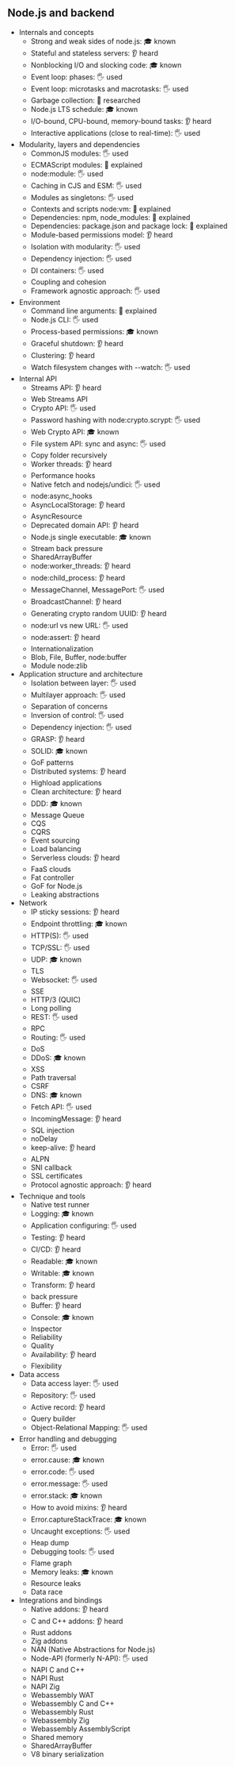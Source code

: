 ## Node.js and backend

- Internals and concepts
  - Strong and weak sides of node.js: 🎓 known
  - Stateful and stateless servers:  👂 heard
  - Nonblocking I/O and slocking code: 🎓 known
  - Event loop: phases: 🖐️ used
  - Event loop: microtasks and macrotasks: 🖐️ used
  - Garbage collection: 🔬 researched
  - Node.js LTS schedule: 🎓 known
  - I/O-bound, CPU-bound, memory-bound tasks: 👂 heard
  - Interactive applications (close to real-time): 🖐️ used
- Modularity, layers and dependencies
  - CommonJS modules: 🖐️ used
  - ECMAScript modules: 🙋 explained
  - node:module: 🖐️ used
  - Caching in CJS and ESM: 🖐️ used
  - Modules as singletons: 🖐️ used
  - Contexts and scripts node:vm: 🙋 explained
  - Dependencies: npm, node_modules: 🙋 explained
  - Dependencies: package.json and package lock: 🙋 explained
  - Module-based permissions model: 👂 heard
  - Isolation with modularity: 🖐️ used
  - Dependency injection: 🖐️ used
  - DI containers: 🖐️ used
  - Coupling and cohesion
  - Framework agnostic approach: 🖐️ used
- Environment
  - Command line arguments: 🙋 explained
  - Node.js CLI: 🖐️ used
  - Process-based permissions: 🎓 known
  - Graceful shutdown: 👂 heard
  - Clustering: 👂 heard
  - Watch filesystem changes with --watch: 🖐️ used
- Internal API
  - Streams API: 👂 heard
  - Web Streams API
  - Crypto API: 🖐️ used
  - Password hashing with node:crypto.scrypt: 🖐️ used
  - Web Crypto API: 🎓 known
  - File system API: sync and async: 🖐️ used
  - Copy folder recursively
  - Worker threads: 👂 heard
  - Performance hooks
  - Native fetch and nodejs/undici: 🖐️ used
  - node:async_hooks
  - AsyncLocalStorage: 👂 heard
  - AsyncResource
  - Deprecated domain API: 👂 heard
  - Node.js single executable: 🎓 known
  - Stream back pressure
  - SharedArrayBuffer
  - node:worker_threads: 👂 heard
  - node:child_process: 👂 heard
  - MessageChannel, MessagePort: 🖐️ used
  - BroadcastChannel: 👂 heard
  - Generating crypto random UUID: 👂 heard
  - node:url vs new URL: 🖐️ used
  - node:assert: 👂 heard
  - Internationalization
  - Blob, File, Buffer, node:buffer
  - Module node:zlib
- Application structure and architecture
  - Isolation between layer: 🖐️ used
  - Multilayer approach: 🖐️ used
  - Separation of concerns
  - Inversion of control: 🖐️ used
  - Dependency injection: 🖐️ used
  - GRASP: 👂 heard
  - SOLID: 🎓 known
  - GoF patterns
  - Distributed systems: 👂 heard
  - Highload applications
  - Clean architecture: 👂 heard
  - DDD: 🎓 known
  - Message Queue
  - CQS
  - CQRS
  - Event sourcing
  - Load balancing
  - Serverless clouds: 👂 heard
  - FaaS clouds
  - Fat controller
  - GoF for Node.js
  - Leaking abstractions
- Network
  - IP sticky sessions: 👂 heard
  - Endpoint throttling: 🎓 known
  - HTTP(S): 🖐️ used
  - TCP/SSL: 🖐️ used
  - UDP: 🎓 known
  - TLS
  - Websocket: 🖐️ used
  - SSE
  - HTTP/3 (QUIC)
  - Long polling
  - REST: 🖐️ used
  - RPC
  - Routing: 🖐️ used
  - DoS
  - DDoS: 🎓 known
  - XSS
  - Path traversal
  - CSRF
  - DNS: 🎓 known
  - Fetch API: 🖐️ used
  - IncomingMessage: 👂 heard
  - SQL injection
  - noDelay
  - keep-alive: 👂 heard
  - ALPN
  - SNI callback
  - SSL certificates
  - Protocol agnostic approach: 👂 heard
- Technique and tools
  - Native test runner
  - Logging: 🎓 known
  - Application configuring: 🖐️ used
  - Testing: 👂 heard
  - CI/CD: 👂 heard
  - Readable: 🎓 known
  - Writable: 🎓 known
  - Transform: 👂 heard
  - back pressure
  - Buffer: 👂 heard
  - Console: 🎓 known
  - Inspector
  - Reliability
  - Quality
  - Availability: 👂 heard
  - Flexibility
- Data access
  - Data access layer: 🖐️ used
  - Repository: 🖐️ used
  - Active record: 👂 heard
  - Query builder
  - Object-Relational Mapping: 🖐️ used
- Error handling and debugging
  - Error: 🖐️ used
  - error.cause: 🎓 known
  - error.code: 🖐️ used
  - error.message: 🖐️ used
  - error.stack: 🎓 known
  - How to avoid mixins: 👂 heard
  - Error.captureStackTrace: 🎓 known
  - Uncaught exceptions: 🖐️ used
  - Heap dump
  - Debugging tools: 🖐️ used
  - Flame graph
  - Memory leaks: 🎓 known
  - Resource leaks
  - Data race
- Integrations and bindings
  - Native addons: 👂 heard
  - C and C++ addons: 👂 heard
  - Rust addons
  - Zig addons
  - NAN (Native Abstractions for Node.js)
  - Node-API (formerly N-API): 🖐️ used
  - NAPI C and C++
  - NAPI Rust
  - NAPI Zig
  - Webassembly WAT
  - Webassembly C and C++
  - Webassembly Rust
  - Webassembly Zig
  - Webassembly AssemblyScript
  - Shared memory
  - SharedArrayBuffer
  - V8 binary serialization
